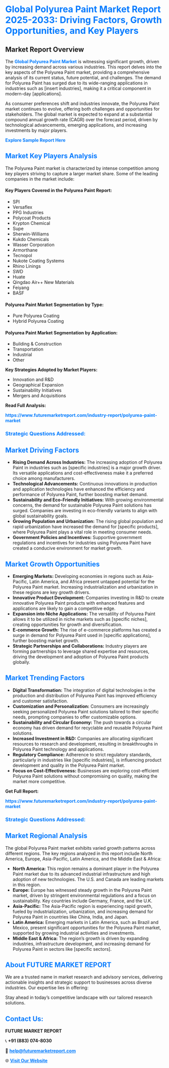 <h1 style="color: #007BFF;">Global Polyurea Paint Market Report 2025-2033: Driving Factors, Growth Opportunities, and Key Players</h1>

<section id="overview">
<h2>Market Report Overview</h2>
<p>The <a href="https://www.futuremarketreport.com/industry-report/polyurea-paint-market" style="color: #007BFF; text-decoration: none;"><strong>Global Polyurea Paint Market</strong></a> is witnessing significant growth, driven by increasing demand across various industries. This report delves into the key aspects of the Polyurea Paint market, providing a comprehensive analysis of its current status, future potential, and challenges. The demand for Polyurea Paint has surged due to its wide-ranging applications in industries such as [insert industries], making it a critical component in modern-day [applications].</p>
<p>As consumer preferences shift and industries innovate, the Polyurea Paint market continues to evolve, offering both challenges and opportunities for stakeholders. The global market is expected to expand at a substantial compound annual growth rate (CAGR) over the forecast period, driven by technological advancements, emerging applications, and increasing investments by major players.</p>
</section>

<section id="overview">
<p><a href="https://www.futuremarketreport.com/request-sample/reportId=40394" style="color: #007BFF; text-decoration: none;"><strong>Explore Sample Report Here</strong></a></p>
</section>

<section id="key-players">
<h2 style="color: #007BFF;">Market Key Players Analysis</h2>
<p>The Polyurea Paint market is characterized by intense competition among key players striving to capture a larger market share. Some of the leading companies in the market include:</p>
<h4>Key Players Covered in the Polyurea Paint Report:</h4>
<ul><li>SPI</li><li>Versaflex</li><li>PPG Industries</li><li>Polycoat Products</li><li>Krypton Chemical</li><li>Supe</li><li>Sherwin-Williams</li><li>Kukdo Chemicals</li><li>Wasser Corporation</li><li>Armorthane</li><li>Tecnopol</li><li>Nukote Coating Systems</li><li>Rhino Linings</li><li>SWD</li><li>Huate</li><li>Qingdao Air++ New Materials</li><li>Feiyang</li><li>BASF</li></ul>
<h4>Polyurea Paint Market Segmentation by Type:</h4>
<ul><li>Pure Polyurea Coating</li><li>Hybrid Polyurea Coating</li></ul>

<h4>Polyurea Paint Market Segmentation by Application:</h4>
<ul><li>Building &amp; Construction</li><li>Transportation</li><li>Industrial</li><li>Other</li></ul>
<p><strong>Key Strategies Adopted by Market Players:</strong></p>
<ul>
<li>Innovation and R&D</li>
<li>Geographical Expansion</li>
<li>Sustainability Initiatives</li>
<li>Mergers and Acquisitions</li>
</ul>
</section>

<section>
<p><strong>Read Full Analysis: </strong></p><a href="https://www.futuremarketreport.com/industry-report/polyurea-paint-market" style="color: #007BFF; text-decoration: none;"><strong>https://www.futuremarketreport.com/industry-report/polyurea-paint-market</strong></a>
<h3 style="color: #007BFF;">Strategic Questions Addressed:</h3>
</section>

<section id="driving-factors">
<h2 style="color: #007BFF;">Market Driving Factors</h2>
<ul>
<li><strong>Rising Demand Across Industries:</strong> The increasing adoption of Polyurea Paint in industries such as [specific industries] is a major growth driver. Its versatile applications and cost-effectiveness make it a preferred choice among manufacturers.</li>
<li><strong>Technological Advancements:</strong> Continuous innovations in production and application technologies have enhanced the efficiency and performance of Polyurea Paint, further boosting market demand.</li>
<li><strong>Sustainability and Eco-Friendly Initiatives:</strong> With growing environmental concerns, the demand for sustainable Polyurea Paint solutions has surged. Companies are investing in eco-friendly variants to align with global sustainability goals.</li>
<li><strong>Growing Population and Urbanization:</strong> The rising global population and rapid urbanization have increased the demand for [specific products], where Polyurea Paint plays a vital role in meeting consumer needs.</li>
<li><strong>Government Policies and Incentives:</strong> Supportive government regulations and incentives for industries using Polyurea Paint have created a conducive environment for market growth.</li>
</ul>
</section>

<section id="growth-opportunities">
<h2 style="color: #007BFF;">Market Growth Opportunities</h2>
<ul>
<li><strong>Emerging Markets:</strong> Developing economies in regions such as Asia-Pacific, Latin America, and Africa present untapped potential for the Polyurea Paint market. Increasing industrialization and urbanization in these regions are key growth drivers.</li>
<li><strong>Innovative Product Development:</strong> Companies investing in R&D to create innovative Polyurea Paint products with enhanced features and applications are likely to gain a competitive edge.</li>
<li><strong>Expansion into Niche Applications:</strong> The versatility of Polyurea Paint allows it to be utilized in niche markets such as [specific niches], creating opportunities for growth and diversification.</li>
<li><strong>E-commerce Growth:</strong> The rise of e-commerce platforms has created a surge in demand for Polyurea Paint used in [specific applications], further boosting market growth.</li>
<li><strong>Strategic Partnerships and Collaborations:</strong> Industry players are forming partnerships to leverage shared expertise and resources, driving the development and adoption of Polyurea Paint products globally.</li>
</ul>
</section>

<section id="trending-factors">
<h2 style="color: #007BFF;">Market Trending Factors</h2>
<ul>
<li><strong>Digital Transformation:</strong> The integration of digital technologies in the production and distribution of Polyurea Paint has improved efficiency and customer satisfaction.</li>
<li><strong>Customization and Personalization:</strong> Consumers are increasingly seeking personalized Polyurea Paint solutions tailored to their specific needs, prompting companies to offer customizable options.</li>
<li><strong>Sustainability and Circular Economy:</strong> The push towards a circular economy has driven demand for recyclable and reusable Polyurea Paint solutions.</li>
<li><strong>Increased Investment in R&D:</strong> Companies are allocating significant resources to research and development, resulting in breakthroughs in Polyurea Paint technology and applications.</li>
<li><strong>Regulatory Compliance:</strong> Adherence to strict regulatory standards, particularly in industries like [specific industries], is influencing product development and quality in the Polyurea Paint market.</li>
<li><strong>Focus on Cost-Effectiveness:</strong> Businesses are exploring cost-efficient Polyurea Paint solutions without compromising on quality, making the market more competitive.</li>
</ul>
</section>

<section>
<p><strong>Get Full Report: </strong></p><a href="https://www.futuremarketreport.com/industry-report/polyurea-paint-market" style="color: #007BFF; text-decoration: none;"><strong>https://www.futuremarketreport.com/industry-report/polyurea-paint-market</strong></a>
<h3 style="color: #007BFF;">Strategic Questions Addressed:</h3>
</section>


<section id="regional-analysis">
<h2 style="color: #007BFF;">Market Regional Analysis</h2>
<p>The global Polyurea Paint market exhibits varied growth patterns across different regions. The key regions analyzed in this report include North America, Europe, Asia-Pacific, Latin America, and the Middle East & Africa:</p>
<ul>
<li><strong>North America:</strong> This region remains a dominant player in the Polyurea Paint market due to its advanced industrial infrastructure and high adoption of new technologies. The U.S. and Canada are leading markets in this region.</li>
<li><strong>Europe:</strong> Europe has witnessed steady growth in the Polyurea Paint market, driven by stringent environmental regulations and a focus on sustainability. Key countries include Germany, France, and the U.K.</li>
<li><strong>Asia-Pacific:</strong> The Asia-Pacific region is experiencing rapid growth, fueled by industrialization, urbanization, and increasing demand for Polyurea Paint in countries like China, India, and Japan.</li>
<li><strong>Latin America:</strong> Emerging markets in Latin America, such as Brazil and Mexico, present significant opportunities for the Polyurea Paint market, supported by growing industrial activities and investments.</li>
<li><strong>Middle East & Africa:</strong> The region’s growth is driven by expanding industries, infrastructure development, and increasing demand for Polyurea Paint in sectors like [specific sectors].</li>
</ul>
</section>

<footer>
<h2 style="color: #007BFF;">About FUTURE MARKET REPORT</h2>
<p>We are a trusted name in market research and advisory services, delivering actionable insights and strategic support to businesses across diverse industries. Our expertise lies in offering:</p>

<p>Stay ahead in today’s competitive landscape with our tailored research solutions.</p>

<h2 style="color: #007BFF;">Contact Us:</h2>
<p><strong>FUTURE MARKET REPORT</strong></p>
<p>📞 <strong>+91 (883) 074-8030</strong></p>
<p>📧 <strong><a href="mailto:help@futuremarketreport.com" style="color: #007BFF;">help@futuremarketreport.com</a></strong></p>
<p>🌐 <strong><a href="https://www.futuremarketreport.com/" style="color: #007BFF;">Visit Our Website</a></strong></p>
</footer>